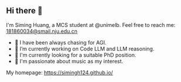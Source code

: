 ## Hi there 👋

<!--
**glitterlight/glitterlight** is a ✨ _special_ ✨ repository because its `README.md` (this file) appears on your GitHub profile.

Here are some ideas to get you started:

- 🔭 I’m currently working on ...
- 🌱 I’m currently learning ...
- 👯 I’m looking to collaborate on ...
- 🤔 I’m looking for help with ...
- 💬 Ask me about ...
- 📫 How to reach me: ...
- 😄 Pronouns: ...
- ⚡ Fun fact: ...
-->

I'm Siming Huang, a MCS student at @unimelb. Feel free to reach me: 181860034@smail.nju.edu.cn

- 🔭 I have been always chasing for AGI.
- 💼 I’m currently working on Code LLM and LLM reasoning.
- 🌱 I'm currently looking for a suitable PhD position.
- 🎵 I'm passionate about music as my interest.

My homepage: https://simingh124.github.io/
